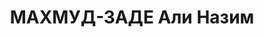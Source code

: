 ---
title: МАХМУД-ЗАДЕ Али Назим
description: "1906 года рождения, уроженец г. Тебриза, научный сотрудник Института\
  \ языка и литературы. Арестован 18 марта 1937 г. До зтого, в августе 1936 г. Али\
  \ Назим был исключен иэ партии. 13 октября 1937 г. С 13 часов 25 минут было открыто\
  \ судебное заседание Военной коллегии: обвиняется Махмуд.заде Али Назим в преступлениях,\
  \ предусмотренных ст. 69, 18-70 и 73 Ук Аз. ССР. Подсудимый виновным себя признал.\
  \ В последнем слове подсудимый заявил, что он следствию рассказал все и просит учесть\
  \ его молодость и дать ему возможность трудом искупить свою вину. Заседание закрылось\
  \ в 13 часов 40 минут. \n  Махмуд.заде Али Назим был приговорен к тюремному заключению\
  \ сроком на десять лет. \n  Определением Военной коллегии Верховного Суда СССР от\
  \ 19 сентября 1957 г. приговор ВК ВС СССР от 13/Х-1937 г. был отменен и дело о нем\
  \ прекращено за отсутствием состава преступление Впрочем, ему это было уже не нужно-\
  \ Махмуд_заде Али Назим Махмуд оглы умер в тюрьме 23 августа 1941 года."
---